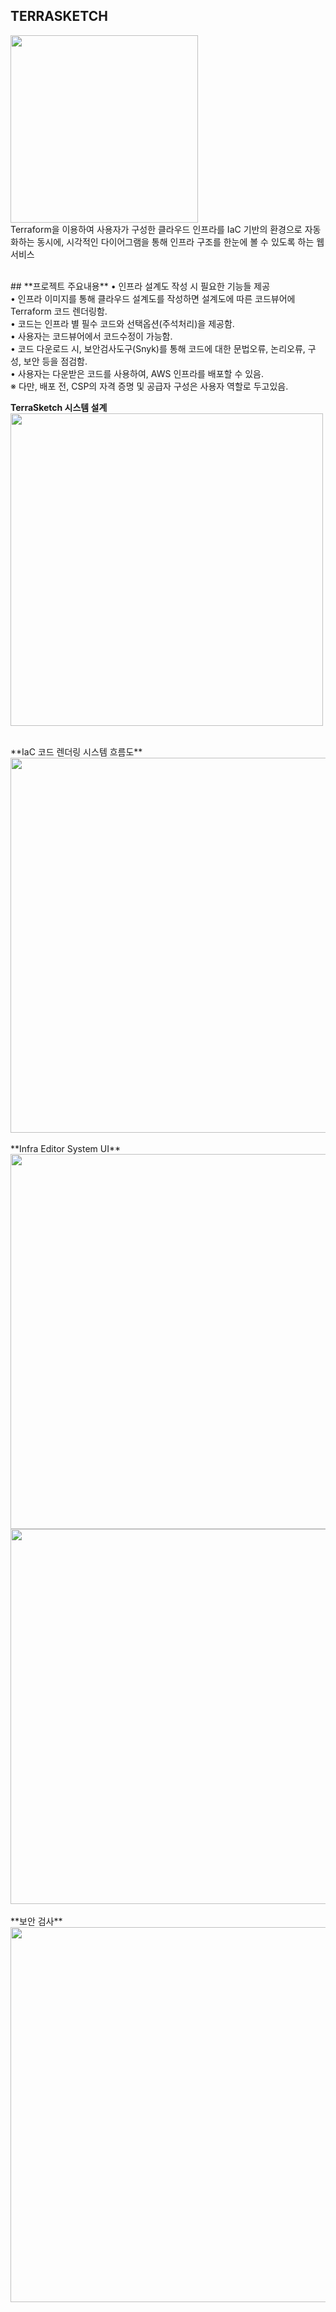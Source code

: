 ## TERRASKETCH
<img src=https://github.com/8hojung24/TerraSketch/assets/67528774/dfbfd00b-d5af-4cdd-8418-82fb7962fd7c width=300><br/>
Terraform을 이용하여 사용자가 구성한 클라우드 인프라를 IaC 기반의 환경으로 자동화하는 동시에, 시각적인 다이어그램을 통해 인프라 구조를 한눈에 볼 수 있도록 하는 웹 서비스

<br/>
## **프로젝트 주요내용**
• 인프라 설계도 작성 시 필요한 기능들 제공<br/>
• 인프라 이미지를 통해 클라우드 설계도를 작성하면 설계도에 따른 코드뷰어에 Terraform 코드 렌더링함.<br/>
• 코드는 인프라 별 필수 코드와 선택옵션(주석처리)을 제공함.<br/>
• 사용자는 코드뷰어에서 코드수정이 가능함.<br/>
• 코드 다운로드 시, 보안검사도구(Snyk)를 통해 코드에 대한 문법오류, 논리오류, 구성, 보안 등을 점검함.<br/>
• 사용자는 다운받은 코드를 사용하여, AWS 인프라를 배포할 수 있음.<br/>
※ 다만, 배포 전, CSP의 자격 증명 및 공급자 구성은 사용자 역할로 두고있음.<br/>

**TerraSketch 시스템 설계**
<br/>
<img src=ttps://github.com/8hojung24/TerraSketch/assets/67528774/b6aa41f2-9b24-4369-9a16-06342698e24d width=500>

<br/>
**IaC 코드 렌더링 시스템 흐름도**
<br/>
<img src=https://github.com/Cloud-IaC-Diagram/TerraSketch/assets/67528774/0e1c80f2-13f5-4f03-9702-e437a0599fda width='600'>
<br/><br/>
**Infra Editor System UI**
<br/>
<img src=https://github.com/Cloud-IaC-Diagram/TerraSketch/assets/67528774/889ba481-d1e4-4d21-bceb-e9ff5f841856 width='600'>
<br/>
<img src=https://github.com/Cloud-IaC-Diagram/TerraSketch/assets/67528774/8695a43e-f5a0-44fb-ad3e-93e607889536 width='600'>
<br/><br/>
**보안 검사**
<br/>
<img src=https://github.com/Cloud-IaC-Diagram/TerraSketch/assets/67528774/a5215b7a-faf9-492b-93d0-27986db95232 width='600'>

